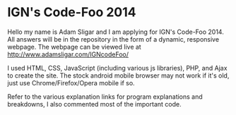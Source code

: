 IGN's Code-Foo 2014
=============

Hello my name is Adam Sligar and I am applying for IGN's Code-Foo 2014. All answers will be in the repository in the form of a dynamic, responsive webpage.  The webpage can be viewed live at http://www.adamsligar.com/IGNcodeFoo/

I used HTML, CSS, JavaScript (including various js libraries), PHP, and Ajax to create the site.  The stock android mobile browser may not work if it's old, just use Chrome/Firefox/Opera mobile if so.

Refer to the various explanation links for program explanations and breakdowns, I also commented most of the important code.



